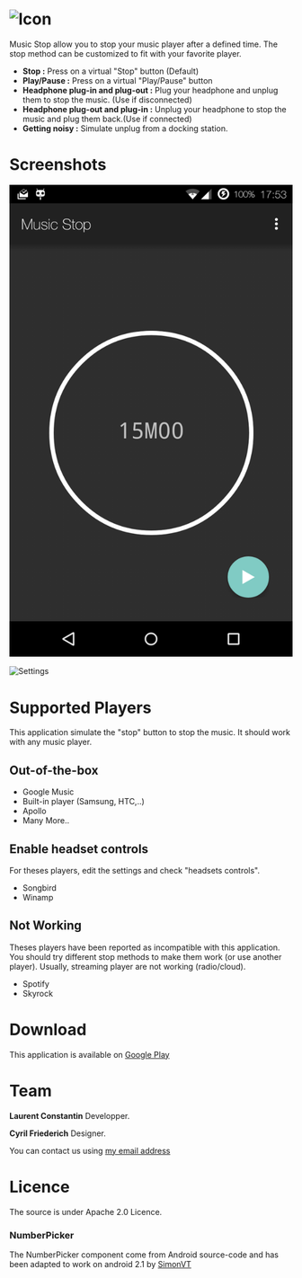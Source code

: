 # ![Icon](https://raw.github.com/ragusa87/android-musicStop/master/google-play/icon.png "Music Stop") #

Music Stop allow you to stop your music player after a defined time. The stop method can be customized to fit with your favorite player.

* <b>Stop :</b> Press on a virtual "Stop" button (Default)
* <b>Play/Pause :</b> Press on a virtual "Play/Pause" button
* <b>Headphone plug-in and plug-out :</b> Plug your headphone and unplug them to stop the music. (Use if disconnected)
* <b>Headphone plug-out and plug-in :</b> Unplug your headphone to stop the music and plug them back.(Use if connected)
* <b>Getting noisy :</b> Simulate unplug from a docking station.

# Screenshots #
![MusicStop preview](https://github.com/ragusa87/android-musicStop/raw/master/google-play/init-small.png "Main screen")

![Settings](https://github.com/ragusa87/android-musicStop/raw/master/google-play/settings-small.png "Settings")

# Supported Players #
This application simulate the "stop" button to stop the music. It should work with any music player.
## Out-of-the-box ##
* Google Music
* Built-in player (Samsung, HTC,..)
* Apollo
* Many More..

## Enable headset controls ##
For theses players, edit the settings and check "headsets controls".

* Songbird 
* Winamp

## Not Working ##
Theses players have been reported as incompatible with this application. You should try different stop methods to make them work (or use another player). Usually, streaming player are not working (radio/cloud).

* Spotify
* Skyrock

# Download #
This application is available on [Google Play](https://play.google.com/store/apps/details?id=com.blackcrowsteam.musicstop)

# Team #
<p><b>Laurent Constantin</b> Developper.</p>
<p><b>Cyril Friederich</b> Designer.</p>

You can contact us using [my email address](mailto:constantin.laurent@gmail.com)

# Licence #
The source is under Apache 2.0 Licence.

### NumberPicker ###
The NumberPicker component come from Android source-code and has been adapted to work on android 2.1 by [SimonVT](https://github.com/SimonVT/android-numberpicker)

